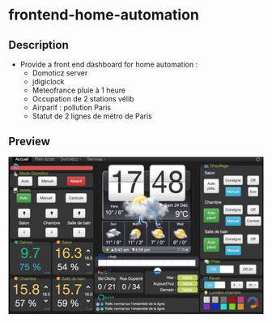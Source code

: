 # frontend-home-automation

## Description
* Provide a front end dashboard for home automation :
  * Domoticz server
  * jdigiclock
  * Meteofrance pluie à 1 heure
  * Occupation de 2 stations vélib
  * Airparif : pollution Paris
  * Statut de 2 lignes de métro de Paris

## Preview
![alt tag](screenshot.png)
